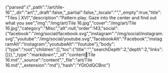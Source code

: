{"parsed":{"_path":"/art/tile-16","_dir":"art","_draft":false,"_partial":false,"_locale":"","_empty":true,"title":"Tiles | XVI","description":"Pattern play. Gaze into the center and find out what you see","img":"/img/art/Tile 16.jpg","cover":"/img/art/Tile 16.jpg","category":"Misc","alt":null,"order":143,"social":{"facebook":"/img/social/facebook.svg","instagram":"/img/social/instagram.svg","youtube":"/img/social/youtube.svg","facebookAlt":"Facebook","instagramAlt":"Instagram","youtubeAlt":"Youtube"},"body":{"type":"root","children":[],"toc":{"title":"","searchDepth":2,"depth":2,"links":[]}},"_type":"markdown","_id":"content:art:Tile 16.md","_source":"content","_file":"art/Tile 16.md","_extension":"md"},"hash":"YGtOdQCBnc"}